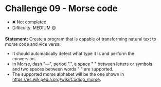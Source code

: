 # Challenge 09 - Morse code

- ❌ Not completed
- Difficulty: MEDIUM 🟡

**Statement:** Create a program that is capable of transforming natural text to morse code and vice versa.

- It should automatically detect what type it is and perform the conversion.
- In Morse, dash "—", period ".", a space " " between letters or symbols and two spaces between words " " are supported.
- The supported morse alphabet will be the one shown in https://es.wikipedia.org/wiki/Código_morse.
